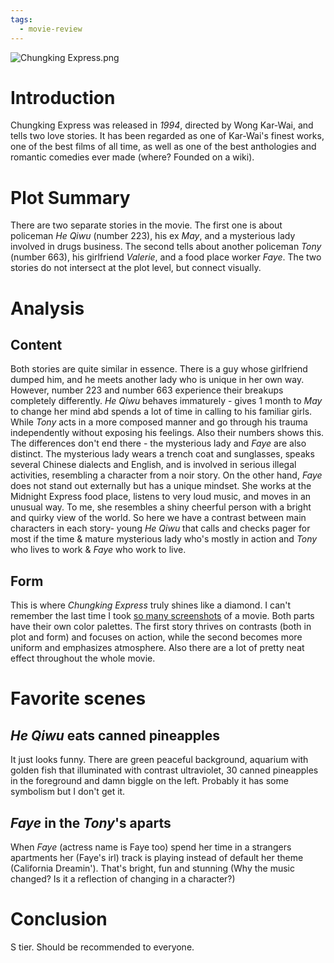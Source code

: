 ```yaml
---
tags:
  - movie-review
---
```

![Chungking Express.png](app://c74e772352f3bc941e23103e9abd01288edb/home/suzu/notes/personal/movies/images/Chungking%20Express.png?1723973727432)
# Introduction
Chungking Express was released in *1994*, directed by Wong Kar-Wai, and tells two love stories. It has been regarded as one of Kar-Wai's finest works, one of the best films of all time, as well as one of the best anthologies and romantic comedies ever made (where? Founded on a wiki).

# Plot Summary
There are two separate stories in the movie. The first one is about policeman *He Qiwu* (number 223), his ex *May*, and a mysterious lady involved in drugs business. The second tells about another policeman *Tony* (number 663), his girlfriend *Valerie*, and a food place worker *Faye*. The two stories do not intersect at the plot level, but connect visually.

# Analysis
## Content
Both stories are quite similar in essence. There is a guy whose girlfriend dumped him, and he meets another lady who is unique in her own way. However, number 223 and number 663 experience their breakups completely differently. *He Qiwu* behaves immaturely - gives 1 month to *May* to change her mind abd spends a lot of time in calling to his familiar girls. While *Tony* acts in a more composed manner and go through his trauma independently without exposing his feelings. Also their numbers shows this. The differences don't end there - the mysterious lady and *Faye* are also distinct. The mysterious lady wears a trench coat and sunglasses, speaks several Chinese dialects and English, and is involved in serious illegal activities, resembling a character from a noir story. On the other hand, *Faye* does not stand out externally but has a unique mindset. She works at the Midnight Express food place, listens to very loud music, and moves in an unusual way. To me, she resembles a shiny cheerful person with a bright and quirky view of the world. So here we have a contrast between main characters in each story- young *He Qiwu* that calls and checks pager for most if the time & mature mysterious lady who's mostly in action and *Tony* who lives to work & *Faye* who work to live.
## Form
This is where *Chungking Express* truly shines like a diamond. I can't remember the last time I took [so many screenshots](https://x.com/suzumenobu/status/1825104569191530788) of a movie. Both parts have their own color palettes. The first story thrives on contrasts (both in plot and form) and focuses on action, while the second becomes more uniform and emphasizes atmosphere. Also there are a lot of pretty neat effect throughout the whole movie.

# Favorite scenes
## *He Qiwu* eats canned pineapples
It just looks funny. There are green peaceful background, aquarium with golden fish that illuminated with contrast ultraviolet, 30 canned pineapples in the foreground and damn biggle on the left. Probably it has some symbolism but I don't get it.

## *Faye* in the *Tony*'s aparts
When *Faye* (actress name is Faye too) spend her time in a strangers apartments her (Faye's irl) track is playing instead of default her theme (California Dreamin'). That's bright, fun and stunning (Why the music changed? Is it a reflection of changing in a character?)

# Conclusion
S tier. Should be recommended to everyone.
